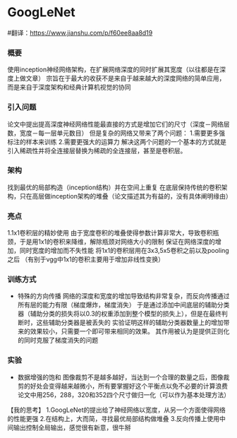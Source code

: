 # GoogLeNet
#翻译：https://www.jianshu.com/p/f60ee8aa8d19

### 概要

使用inception神经网络架构，在扩展网络深度的同时扩展其宽度（以往都是在深度上做文章）
宗旨在于最大的收获不是来自于越来越大的深度网络的简单应用，而是来自于深度架构和经典计算机视觉的协同

### 引入问题
论文中提出提高深度神经网络性能最直接的方式是增加它们的尺寸（深度－网络层数，宽度－每一层单元数目）
但是复杂的网络又带来了两个问题：
1.需要更多强标注的样本来训练
2.需要更强大的运算力
解决这两个问题的一个基本的方式就是引入稀疏性并将全连接层替换为稀疏的全连接层，甚至是卷积层。

### 架构
找到最优的局部构造（inception结构）并在空间上重复
在底层保持传统的卷积架构，只在高层做inception架构的堆叠（论文描述其为有益的，没有具体阐明缘由）

### 亮点
1.1x1卷积层的精妙使用
由于宽度卷积的堆叠使得参数计算非常大，导致卷积瓶颈，于是用1x1的卷积来降维，解除瓶颈对网络大小的限制
保证在网络深度的增加，同时宽度的增加而不失性能
将1x1的卷积层用在3x3,5x5卷积之前以及pooling之后
（有别于vgg中1x1的卷积主要用于增加非线性变换）

### 训练方式

+ 特殊的方向传播
网络的深度和宽度的增加导致结构非常复杂，而反向传播通过所有层的能力有限（梯度爆炸，梯度消失）
于是通过添加中间底层的辅助分类器（辅助分类的损失将以0.3的权重添加到整个模型的损失上），但是在最终判断时，这些辅助分类器是被丢失的
实验证明这样的辅助分类器数量上的增加带来的效果较小，只需要一个即可带来相同的效果。
其作用被认为是提供正则化的同时克服了梯度消失的问题

### 实验

+ 数据增强的饱和
图像裁剪不是越多越好，当达到一个合理的数量之后，图像裁剪的好处会变得越来越微小，所有要掌握好这个平衡点以免不必要的计算浪费
论文中用256，288，320和352四个尺寸做归一化（可以作为基本处理方法）

【我的思考】
1.GoogLeNet的提出给了神经网络以宽度，从另一个方面使得网络的性能更强
2.在结构上，大而简，寻找最优局部结构做堆叠
3.反向传播上使用中间输出控制全局输出，感觉很有新意，很牛掰



